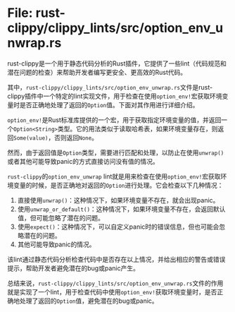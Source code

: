 # File: rust-clippy/clippy_lints/src/option_env_unwrap.rs

rust-clippy是一个用于静态代码分析的Rust插件，它提供了一些lint（代码规范和潜在问题的检查）来帮助开发者编写更安全、更高效的Rust代码。

其中，`rust-clippy/clippy_lints/src/option_env_unwrap.rs`文件是rust-clippy插件中一个特定的lint实现文件，用于检查在使用`option_env!`宏获取环境变量时是否正确地处理了返回的`Option`值。下面对其作用进行详细介绍。

`option_env!`是Rust标准库提供的一个宏，用于获取指定环境变量的值，并返回一个`Option<String>`类型。它的用法类似于读取哈希表，如果环境变量存在，则返回`Some(value)`，否则返回`None`。

然而，由于返回值是`Option`类型，需要进行匹配和处理，以防止在使用`unwrap()`或者其他可能导致panic的方式直接访问没有值的情况。

`rust-clippy`的`option_env_unwrap` lint就是用来检查在使用`option_env!`宏获取环境变量的时候，是否正确地对返回的`Option`进行处理。它会检查以下几种情况：

1. 直接使用`unwrap()`：这种情况下，如果环境变量不存在，就会出现panic。
2. 使用`unwrap_or_default()`：这种情况下，如果环境变量不存在，会返回默认值，但可能忽略了潜在的问题。
3. 使用`expect()`：这种情况下，可以自定义panic时的错误信息，但也可能会忽略潜在的问题。
4. 其他可能导致panic的情况。

该lint通过静态代码分析检查代码中是否存在以上情况，并给出相应的警告或错误提示，帮助开发者避免潜在的bug或panic产生。

总结来说，`rust-clippy/clippy_lints/src/option_env_unwrap.rs`文件的作用就是实现了一个lint，用于检查代码中使用`option_env!`获取环境变量时，是否正确地处理了返回的`Option`值，避免潜在的bug或panic。

